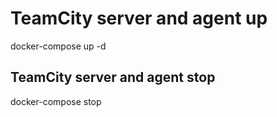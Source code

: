 # TeamCity server and agent up

docker-compose up -d 

## TeamCity server and agent stop

docker-compose stop 
